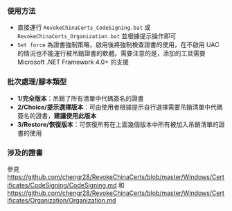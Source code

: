 ### 使用方法
* 直接運行 `RevokeChinaCerts_CodeSigning.bat` 或 `RevokeChinaCerts_Organization.bat` 並根據提示操作即可
* `Set force` 為證書強制策略，啟用後將強制檢查證書的使用，在不啟用 UAC 的情況也不能運行被吊銷證書的軟體。需要注意的是，添加的工具需要 Microsoft .NET Framework 4.0+ 的支援

### 批次處理/腳本類型
* **1/完全版本**：吊銷了所有清單中代碼簽名的證書
* **2/Choice/提示選擇版本**：可由使用者根據提示自行選擇需要吊銷清單中代碼簽名的證書，**建議使用此版本**
* **3/Restore/恢復版本**：可恢復所有在上面幾個版本中所有被加入吊銷清單的證書的使用

### 涉及的證書
參見 https://github.com/chengr28/RevokeChinaCerts/blob/master/Windows/Certificates/CodeSigning/CodeSigning.md 和 https://github.com/chengr28/RevokeChinaCerts/blob/master/Windows/Certificates/Organization/Organization.md
